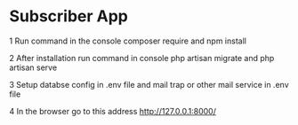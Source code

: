 # Subscriber App

1
Run command in the console composer require and npm install

2
After installation run command in console php artisan migrate and php artisan serve

3
Setup databse config in .env file and mail trap or other mail service in .env file

4
In the browser go to this address http://127.0.0.1:8000/
